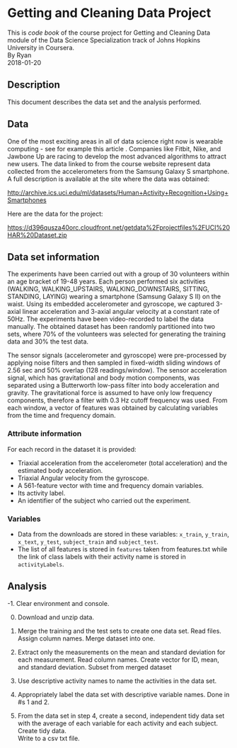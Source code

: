 # Getting and Cleaning Data Project
This is *code book* of the course project for Getting and Cleaning Data module of the Data Science Specialization track of Johns Hopkins University in Coursera.  
By Ryan  
2018-01-20

## Description
This document describes the data set and the analysis performed.

## Data
One of the most exciting areas in all of data science right now is wearable computing - see for example this article . Companies like Fitbit, Nike, and Jawbone Up are racing to develop the most advanced algorithms to attract new users. The data linked to from the course website represent data collected from the accelerometers from the Samsung Galaxy S smartphone. A full description is available at the site where the data was obtained:

http://archive.ics.uci.edu/ml/datasets/Human+Activity+Recognition+Using+Smartphones

Here are the data for the project:

https://d396qusza40orc.cloudfront.net/getdata%2Fprojectfiles%2FUCI%20HAR%20Dataset.zip

## Data set information
The experiments have been carried out with a group of 30 volunteers within an age bracket of 19-48 years. Each person performed six activities (WALKING, WALKING_UPSTAIRS, WALKING_DOWNSTAIRS, SITTING, STANDING, LAYING) wearing a smartphone (Samsung Galaxy S II) on the waist. Using its embedded accelerometer and gyroscope, we captured 3-axial linear acceleration and 3-axial angular velocity at a constant rate of 50Hz. The experiments have been video-recorded to label the data manually. The obtained dataset has been randomly partitioned into two sets, where 70% of the volunteers was selected for generating the training data and 30% the test data. 

The sensor signals (accelerometer and gyroscope) were pre-processed by applying noise filters and then sampled in fixed-width sliding windows of 2.56 sec and 50% overlap (128 readings/window). The sensor acceleration signal, which has gravitational and body motion components, was separated using a Butterworth low-pass filter into body acceleration and gravity. The gravitational force is assumed to have only low frequency components, therefore a filter with 0.3 Hz cutoff frequency was used. From each window, a vector of features was obtained by calculating variables from the time and frequency domain.

### Attribute information
For each record in the dataset it is provided: 
- Triaxial acceleration from the accelerometer (total acceleration) and the estimated body acceleration. 
- Triaxial Angular velocity from the gyroscope. 
- A 561-feature vector with time and frequency domain variables. 
- Its activity label. 
- An identifier of the subject who carried out the experiment.

### Variables
- Data from the downloads are stored in these variables: `x_train`, `y_train`, `x_text`, `y_test`, `subject_train` and `subject_test`. 
- The list of all features is stored in `features` taken from features.txt while the link of class labels with their activity name is stored in `activityLabels`.  


## Analysis
-1. Clear environment and console.

0. Download and unzip data.

1. Merge the training and the test sets to create one data set.
Read files.
Assign column names. 
Merge dataset into one.

2. Extract only the measurements on the mean and standard deviation for each measurement.
Read column names.
Create vector for ID, mean, and standard deviation.
Subset from merged dataset

3. Use descriptive activity names to name the activities in the data set.

4. Appropriately label the data set with descriptive variable names.
Done in #s 1 and 2.

5. From the data set in step 4, create a second, independent tidy data set with the average of each variable for each activity and each subject.
Create tidy data.  
Write to a csv txt file.
